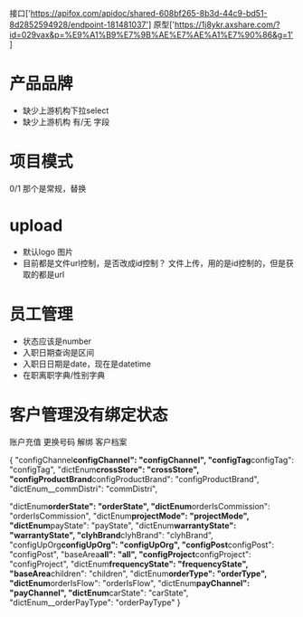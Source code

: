 接口['https://apifox.com/apidoc/shared-608bf265-8b3d-44c9-bd51-8d2852594928/endpoint-181481037']
原型['https://1j8ykr.axshare.com/?id=029vax&p=%E9%A1%B9%E7%9B%AE%E7%AE%A1%E7%90%86&g=1']

# 产品品牌

- 缺少上游机构下拉select
- 缺少上游机构 有/无 字段

# 项目模式

0/1 那个是常规，替换

# upload

- 默认logo 图片
- 目前都是文件url控制，是否改成id控制？ 文件上传，用的是id控制的，但是获取的都是url

# 员工管理

- 状态应该是number
- 入职日期查询是区间
- 入职日日期是date，现在是datetime
- 在职离职字典/性别字典

# 客户管理没有绑定状态

账户充值 更换号码 解绑 客户档案

{
"configChannel**configChannel": "configChannel",
"configTag**configTag": "configTag",
"dictEnum**crossStore": "crossStore",
"configProductBrand**configProductBrand": "configProductBrand",
"dictEnum\_\_commDistri": "commDistri",

"dictEnum**orderState": "orderState",
"dictEnum**orderIsCommission": "orderIsCommission",
"dictEnum**projectMode": "projectMode",
"dictEnum**payState": "payState",
"dictEnum**warrantyState": "warrantyState",
"clyhBrand**clyhBrand": "clyhBrand",
"configUpOrg**configUpOrg": "configUpOrg",
"configPost**configPost": "configPost",
"baseArea**all": "all",
"configProject**configProject": "configProject",
"dictEnum**frequencyState": "frequencyState",
"baseArea**children": "children",
"dictEnum**orderType": "orderType",
"dictEnum**orderIsFlow": "orderIsFlow",
"dictEnum**payChannel": "payChannel",
"dictEnum**carState": "carState",
"dictEnum\_\_orderPayType": "orderPayType"
}
